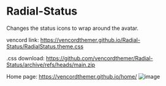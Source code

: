 # Radial-Status
 Changes the status icons to wrap around the avatar.
 
vencord link: https://vencordthemer.github.io/Radial-Status/RadialStatus.theme.css

.css download: https://github.com/vencordthemer/Radial-Status/archive/refs/heads/main.zip

Home page: https://vencordthemer.github.io/home/
![image](https://github.com/user-attachments/assets/2efe1fb8-7859-4552-ade6-e3141030e6d0)

